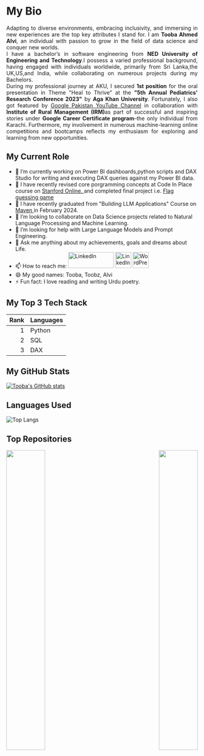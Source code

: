 <h1> My Bio</h1>
<p style="text-align:justify">Adapting to diverse environments, embracing inclusivity, and immersing in new experiences are the top key attributes I stand for. I am <b>Tooba Ahmed Alvi</b>, an individual with passion to grow in the field of data science and conquer new worlds.<br>
I have a bachelor’s in software engineering from <b>NED University of Engineering and Technology</b>.I possess a varied professional background, having engaged with individuals worldwide, primarily from Sri Lanka,the UK,US,and India, while collaborating on numerous projects during my Bachelors.<br>
During my professional journey at AKU, I secured <b>1st position</b> for the oral presentation in Theme "Heal to Thrive" at the <b>"5th Annual Pediatrics' Research Conference 2023"</b> by <b>Aga Khan University</b>. Fortunately, I also got featured by  <a href="https://www.youtube.com/watch?v=dR2l-XOk4P4">Google Pakistan YouTube Channel</a> in collaboration with <b>Institute of Rural Management (IRM)</b>as part of successful and inspiring stories under <b>Google Career Certificate program</b>–the only individual from Karachi. Furthermore, my involvement in numerous machine-learning online competitions and bootcamps reflects my enthusiasm for exploring and learning from new opportunities.
</p>
<h2> My Current Role </h2>
<ul>
<li> 🔭 I’m currently working on Power BI dashboards,python scripts and DAX Studio for writing and executing DAX queries against my Power BI data. </li>
  <li> 🔭 I have recently revised core porgramming concepts at Code In Place course on <a href= "https://codeinplace.stanford.edu/"> Stanford Online. </a> and completed final project i.e. <a href="https://codeinplace.stanford.edu/cip4/share/oxR5I8GPNgChfJTUtvH6"> Flag guessing game </a> </li>
<li> 🌱 I have recently graduated from "Building LLM Applications" Course on <a href= "https://maven.com/boring-bot/ml-system-design/2024-cohort-1"> Maven </a> in February 2024.</li>
<li> 👯 I’m looking to collaborate on Data Science projects related to Natural Language Processing and Machine Learning.</li>
<li> 🤔 I’m looking for help with Large Language Models and Prompt Engineering.</li>
<li> 💬 Ask me anything about my achievements, goals and dreams about Life. </li>
<li> 📫 How to reach me:
  <a href="https://alvi15tooba.medium.com/">
    <img src="https://miro.medium.com/v2/resize:fit:8978/1*s986xIGqhfsN8U--09_AdA.png" alt="LinkedIn" style="width:120px;height:42px;"></a>
  <a href="https://www.linkedin.com/in/tooba-ahmed-alvi/"><img src="https://upload.wikimedia.org/wikipedia/commons/thumb/c/ca/LinkedIn_logo_initials.png/480px-LinkedIn_logo_initials.png" alt="LinkedIn" style="width:42px;height:42px;"></a>
 <a href="https://alvi15.home.blog/"><img src="https://upload.wikimedia.org/wikipedia/commons/thumb/9/98/WordPress_blue_logo.svg/1200px-WordPress_blue_logo.svg.png" alt= "WordPress" style="width:42px;height:42px;"></a> 
 </li>
<li> 😄 My good names: Tooba, Toobz, Alvi</li>
<li>⚡ Fun fact: I love reading and writing Urdu poetry.</li>
</ul>

## My Top 3 Tech Stack
| Rank | Languages     |     
|-----:|---------------|
|     1| Python        |
|     2| SQL           |
|     3| DAX           |

## My GitHub Stats
[![Tooba's GitHub stats](https://github-readme-stats.vercel.app/api?username=ToobaAhmedAlvi&show_icons=true&theme=radical)](https://github.com/ToobaAhmedAlvi/github-readme-stats)

## Languages Used
![Top Langs](https://github-readme-stats.vercel.app/api/top-langs/?username=ToobaAhmedAlvi&layout=compact)

## Top Repositories

<div width="100%" align="center"><a href="https://github.com/ToobaAhmedAlvi/Code_In_Place_2024/tree/master/Code_In_Place_2024" align="left"><img align="left" width="45%" src="https://github-readme-stats.vercel.app/api/pin/?username=ToobaAhmedAlvi&repo=Code_In_Place_2024&title_color=0891b2&text_color=ffffff&icon_color=0891b2&bg_color=1c1917&hide_border=true&locale=en" /></a>
<a href="https://github.com/ToobaAhmedAlvi/maven-analytics-challenge" align="right"><img align="right" width="45%" src="https://github-readme-stats.vercel.app/api/pin/?username=ToobaAhmedAlvi&repo=maven-analytics-challenge&title_color=0891b2&text_color=ffffff&icon_color=0891b2&bg_color=1c1917&hide_border=true&locale=en" /></a>
</div><br /><br /><br /><br /><br /><br /><br />
